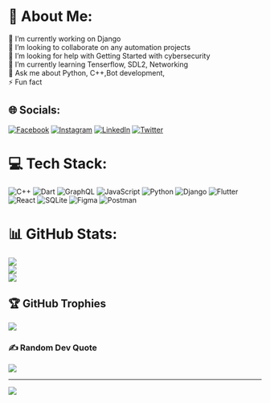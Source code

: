 # 💫 About Me:
🔭 I’m currently working on Django<br>👯 I’m looking to collaborate on any automation projects <br>🤝 I’m looking for help with Getting Started with cybersecurity<br>🌱 I’m currently learning Tenserflow, SDL2, Networking<br>💬 Ask me about Python, C++,Bot development,<br>⚡ Fun fact


## 🌐 Socials:
[![Facebook](https://img.shields.io/badge/Facebook-%231877F2.svg?logo=Facebook&logoColor=white)](https://facebook.com/Jedidiah.Andualem) [![Instagram](https://img.shields.io/badge/Instagram-%23E4405F.svg?logo=Instagram&logoColor=white)](https://instagram.com/jedidiah_andualem) [![LinkedIn](https://img.shields.io/badge/LinkedIn-%230077B5.svg?logo=linkedin&logoColor=white)](https://linkedin.com/in/yididya-andualem-23a43b207) [![Twitter](https://img.shields.io/badge/Twitter-%231DA1F2.svg?logo=Twitter&logoColor=white)](https://twitter.com/JAndualem) 

# 💻 Tech Stack:
![C++](https://img.shields.io/badge/c++-%2300599C.svg?style=for-the-badge&logo=c%2B%2B&logoColor=white) ![Dart](https://img.shields.io/badge/dart-%230175C2.svg?style=for-the-badge&logo=dart&logoColor=white) ![GraphQL](https://img.shields.io/badge/-GraphQL-E10098?style=for-the-badge&logo=graphql&logoColor=white) ![JavaScript](https://img.shields.io/badge/javascript-%23323330.svg?style=for-the-badge&logo=javascript&logoColor=%23F7DF1E) ![Python](https://img.shields.io/badge/python-3670A0?style=for-the-badge&logo=python&logoColor=ffdd54) ![Django](https://img.shields.io/badge/django-%23092E20.svg?style=for-the-badge&logo=django&logoColor=white) ![Flutter](https://img.shields.io/badge/Flutter-%2302569B.svg?style=for-the-badge&logo=Flutter&logoColor=white) ![React](https://img.shields.io/badge/react-%2320232a.svg?style=for-the-badge&logo=react&logoColor=%2361DAFB) ![SQLite](https://img.shields.io/badge/sqlite-%2307405e.svg?style=for-the-badge&logo=sqlite&logoColor=white) ![Figma](https://img.shields.io/badge/figma-%23F24E1E.svg?style=for-the-badge&logo=figma&logoColor=white)  ![Postman](https://img.shields.io/badge/Postman-FF6C37?style=for-the-badge&logo=postman&logoColor=white)
# 📊 GitHub Stats:
![](https://github-readme-stats.vercel.app/api?username=Jeyididya&theme=dark&hide_border=false&include_all_commits=true&count_private=true)<br/>
![](https://github-readme-streak-stats.herokuapp.com/?user=Jeyididya&theme=dark&hide_border=false)<br/>
![](https://github-readme-stats.vercel.app/api/top-langs/?username=Jeyididya&theme=dark&hide_border=false&include_all_commits=true&count_private=true&layout=compact)

## 🏆 GitHub Trophies
![](https://github-profile-trophy.vercel.app/?username=Jeyididya&theme=radical&no-frame=true&no-bg=false&margin-w=4)

### ✍️ Random Dev Quote
![](https://quotes-github-readme.vercel.app/api?type=horizontal&theme=radical)

---
[![](https://visitcount.itsvg.in/api?id=Jeyididya&icon=0&color=0)](https://visitcount.itsvg.in)

<!-- Proudly created with GPRM ( https://gprm.itsvg.in ) -->
